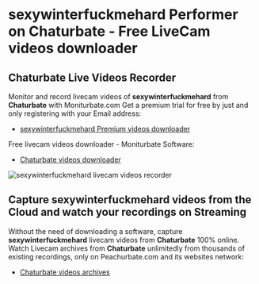 # sexywinterfuckmehard Performer on Chaturbate - Free LiveCam videos downloader

## Chaturbate Live Videos Recorder

Monitor and record livecam videos of **sexywinterfuckmehard** from **Chaturbate** with Moniturbate.com
Get a premium trial for free by just and only registering with your Email address:
* [sexywinterfuckmehard Premium videos downloader](https://moniturbate.com/request-demo-licence-key.html)

Free livecam videos downloader - Moniturbate Software:
* [Chaturbate videos downloader](https://moniturbate.com/moniturbate-download-software.html)

![sexywinterfuckmehard livecam videos recorder](https://peachurnet.com/templates/moniturbate-software.png)


## Capture sexywinterfuckmehard videos from the Cloud and watch your recordings on Streaming

Without the need of downloading a software, capture **sexywinterfuckmehard** livecam videos from **Chaturbate** 100% online.
Watch Livecam archives from **Chaturbate** unlimitedly from thousands of existing recordings, only on Peachurbate.com and its websites network:
* [Chaturbate videos archives](https://peachurnet.com/)